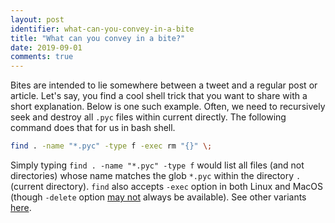 ```yaml
---
layout: post
identifier: what-can-you-convey-in-a-bite
title: "What can you convey in a bite?"
date: 2019-09-01
comments: true
---
```


Bites are intended to lie somewhere between a tweet and a regular post or article.
Let's say, you find a cool shell trick that you want to share with a short explanation.
Below is one such example. Often, we need to recursively seek and destroy all `.pyc` files
within current directly. The following command does that for us in bash shell.

```bash
find . -name "*.pyc" -type f -exec rm "{}" \;
```

Simply typing `find . -name "*.pyc" -type f` would list all files (and not directories)
whose name matches the glob `*.pyc` within the directory `.` (current directory).
`find` also accepts `-exec` option in both Linux and MacOS (though `-delete`
option [may not](https://unix.stackexchange.com/questions/167823/find-exec-rm-vs-delete)
always be available). See other variants
[here](https://unix.stackexchange.com/questions/167823/find-exec-rm-vs-delete).

